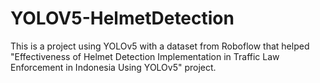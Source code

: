 # YOLOV5-HelmetDetection
This is a project using YOLOv5 with a dataset from Roboflow that helped "Effectiveness of Helmet Detection Implementation in Traffic Law Enforcement in Indonesia Using YOLOv5" project.
